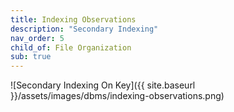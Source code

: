 ```yaml
---
title: Indexing Observations
description: "Secondary Indexing"
nav_order: 5
child_of: File Organization
sub: true
---
```


![Secondary Indexing On Key]({{ site.baseurl }}/assets/images/dbms/indexing-observations.png)